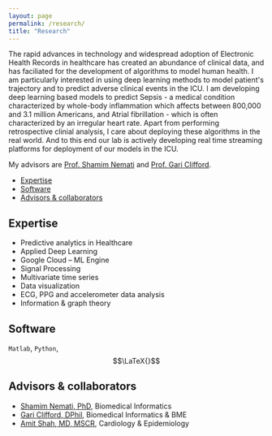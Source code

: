 ```yaml
---
layout: page
permalink: /research/
title: "Research"
---
```


The rapid advances in technology and widespread adoption of Electronic Health Records in healthcare has created an abundance of clinical data, and has faciliated for the development of algorithms to model human health. I am particularly interested in using deep learning methods to model patient's trajectory and to predict adverse clinical events in the ICU. I am developing deep learning based models to predict Sepsis - a medical condition characterized by whole-body inflammation which affects between 800,000 and 3.1 million Americans, and Atrial fibrillation - which is often characterized by an irregular heart rate. Apart from performing retrospective clinial analysis, I care about deploying these algorithms in the real world. And to this end our lab is actively developing real time streaming platforms for deployment of our models in the ICU.

My advisors are [Prof. Shamim Nemati](http://nematilab.info/people/shamim/index.html) and [Prof. Gari Clifford](http://gdclifford.info/people/gari).

+ [Expertise](#expertise)
+ [Software](#software)
+ [Advisors & collaborators](#advisors--collaborators)

## Expertise

+ Predictive analytics in Healthcare 
+ Applied Deep Learning
+ Google Cloud – ML Engine
+ Signal Processing
+ Multivariate time series 
+ Data visualization
+ ECG, PPG and accelerometer data analysis
+ Information & graph theory


## Software 

`Matlab`, `Python`, $$\LaTeX{}$$

## Advisors & collaborators

+ [Shamim Nemati, PhD](http://nematilab.info/people/shamim/index.html), Biomedical Informatics
+ [Gari Clifford, DPhil](http://gdclifford.info/people/gari), Biomedical Informatics & BME
+ [Amit Shah, MD, MSCR](https://sph.emory.edu/faculty/profile/#!AJSHAH3), Cardiology & Epidemiology
